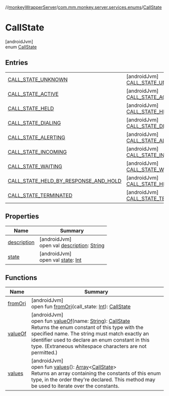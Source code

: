 //[monkeyWrapperServer](../../../index.md)/[com.mm.monkey.server.services.enums](../index.md)/[CallState](index.md)

# CallState

[androidJvm]\
enum [CallState](index.md)

## Entries

| | |
|---|---|
| [CALL_STATE_UNKNOWN](-c-a-l-l_-s-t-a-t-e_-u-n-k-n-o-w-n/index.md) | [androidJvm]<br>[CALL_STATE_UNKNOWN](-c-a-l-l_-s-t-a-t-e_-u-n-k-n-o-w-n/index.md) |
| [CALL_STATE_ACTIVE](-c-a-l-l_-s-t-a-t-e_-a-c-t-i-v-e/index.md) | [androidJvm]<br>[CALL_STATE_ACTIVE](-c-a-l-l_-s-t-a-t-e_-a-c-t-i-v-e/index.md) |
| [CALL_STATE_HELD](-c-a-l-l_-s-t-a-t-e_-h-e-l-d/index.md) | [androidJvm]<br>[CALL_STATE_HELD](-c-a-l-l_-s-t-a-t-e_-h-e-l-d/index.md) |
| [CALL_STATE_DIALING](-c-a-l-l_-s-t-a-t-e_-d-i-a-l-i-n-g/index.md) | [androidJvm]<br>[CALL_STATE_DIALING](-c-a-l-l_-s-t-a-t-e_-d-i-a-l-i-n-g/index.md) |
| [CALL_STATE_ALERTING](-c-a-l-l_-s-t-a-t-e_-a-l-e-r-t-i-n-g/index.md) | [androidJvm]<br>[CALL_STATE_ALERTING](-c-a-l-l_-s-t-a-t-e_-a-l-e-r-t-i-n-g/index.md) |
| [CALL_STATE_INCOMING](-c-a-l-l_-s-t-a-t-e_-i-n-c-o-m-i-n-g/index.md) | [androidJvm]<br>[CALL_STATE_INCOMING](-c-a-l-l_-s-t-a-t-e_-i-n-c-o-m-i-n-g/index.md) |
| [CALL_STATE_WAITING](-c-a-l-l_-s-t-a-t-e_-w-a-i-t-i-n-g/index.md) | [androidJvm]<br>[CALL_STATE_WAITING](-c-a-l-l_-s-t-a-t-e_-w-a-i-t-i-n-g/index.md) |
| [CALL_STATE_HELD_BY_RESPONSE_AND_HOLD](-c-a-l-l_-s-t-a-t-e_-h-e-l-d_-b-y_-r-e-s-p-o-n-s-e_-a-n-d_-h-o-l-d/index.md) | [androidJvm]<br>[CALL_STATE_HELD_BY_RESPONSE_AND_HOLD](-c-a-l-l_-s-t-a-t-e_-h-e-l-d_-b-y_-r-e-s-p-o-n-s-e_-a-n-d_-h-o-l-d/index.md) |
| [CALL_STATE_TERMINATED](-c-a-l-l_-s-t-a-t-e_-t-e-r-m-i-n-a-t-e-d/index.md) | [androidJvm]<br>[CALL_STATE_TERMINATED](-c-a-l-l_-s-t-a-t-e_-t-e-r-m-i-n-a-t-e-d/index.md) |

## Properties

| Name | Summary |
|---|---|
| [description](description.md) | [androidJvm]<br>open val [description](description.md): [String](https://developer.android.com/reference/kotlin/java/lang/String.html) |
| [state](state.md) | [androidJvm]<br>open val [state](state.md): [Int](https://kotlinlang.org/api/core/kotlin-stdlib/kotlin/-int/index.html) |

## Functions

| Name | Summary |
|---|---|
| [fromOri](from-ori.md) | [androidJvm]<br>open fun [fromOri](from-ori.md)(call_state: [Int](https://kotlinlang.org/api/core/kotlin-stdlib/kotlin/-int/index.html)): [CallState](index.md) |
| [valueOf](value-of.md) | [androidJvm]<br>open fun [valueOf](value-of.md)(name: [String](https://developer.android.com/reference/kotlin/java/lang/String.html)): [CallState](index.md)<br>Returns the enum constant of this type with the specified name. The string must match exactly an identifier used to declare an enum constant in this type. (Extraneous whitespace characters are not permitted.) |
| [values](values.md) | [androidJvm]<br>open fun [values](values.md)(): [Array](https://kotlinlang.org/api/core/kotlin-stdlib/kotlin/-array/index.html)&lt;[CallState](index.md)&gt;<br>Returns an array containing the constants of this enum type, in the order they're declared. This method may be used to iterate over the constants. |